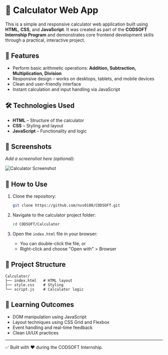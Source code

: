 # 🧮 Calculator Web App

This is a simple and responsive calculator web application built using **HTML**, **CSS**, and **JavaScript**. It was created as part of the **CODSOFT Internship Program** and demonstrates core frontend development skills through a practical, interactive project.

## 🚀 Features

- Perform basic arithmetic operations: **Addition, Subtraction, Multiplication, Division**
- Responsive design – works on desktops, tablets, and mobile devices
- Clean and user-friendly interface
- Instant calculation and input handling via JavaScript

## 🛠️ Technologies Used

- **HTML** – Structure of the calculator
- **CSS** – Styling and layout
- **JavaScript** – Functionality and logic

## 📸 Screenshots

_Add a screenshot here (optional):_

![Calculator Screenshot](screenshot.png)

## 🧪 How to Use

1. Clone the repository:
   ```bash
   git clone https://github.com/nvs0108/CODSOFT.git
   ```

2. Navigate to the calculator project folder:
   ```bash
   cd CODSOFT/Calculator
   ```

3. Open the `index.html` file in your browser:
   - You can double-click the file, or
   - Right-click and choose "Open with" > Browser

## 📂 Project Structure

```
Calculator/
├── index.html   # HTML layout
├── style.css    # Styling
└── script.js    # Calculator logic
```

## 📘 Learning Outcomes

- DOM manipulation using JavaScript
- Layout techniques using CSS Grid and Flexbox
- Event handling and real-time feedback
- Clean UI/UX practices

---

✅ Built with ❤️ during the CODSOFT Internship.
